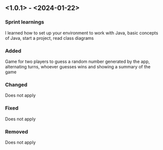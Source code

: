 ## <1.0.1> - <2024-01-22>

### Sprint learnings

I learned how to set up your environment to work with Java, basic concepts of Java, start a project, read class diagrams

### Added

Game for two players to guess a random number generated by the app, alternating turns, whoever guesses wins and showing a summary of the game

### Changed

Does not apply

### Fixed

Does not apply

### Removed

Does not apply
